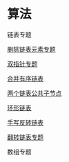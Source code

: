 # 算法

链表专题

[删除链表元素专题](链表/删除链表元素专题.md)

[双指针专题](链表/双指针专题.md)

[合并有序链表](链表/合并有序链表.md)

[两个链表公共子节点](链表/两个链表公共子节点.md)

[环形链表](链表/链表中环的问题.md)

[手写反转链表](链表/手写反转链表.md)

[翻转链表专题](链表/反转链表专题.md)



数组专题



